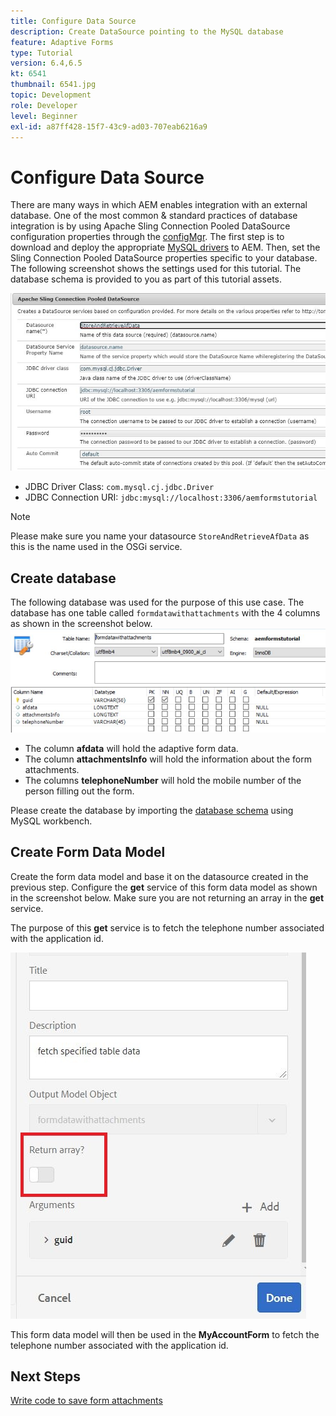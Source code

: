 ```yaml
---
title: Configure Data Source
description: Create DataSource pointing to the MySQL database
feature: Adaptive Forms
type: Tutorial
version: 6.4,6.5
kt: 6541
thumbnail: 6541.jpg
topic: Development
role: Developer
level: Beginner
exl-id: a87ff428-15f7-43c9-ad03-707eab6216a9
---
```

# Configure Data Source

There are many ways in which AEM enables integration with an external database. One of the most common & standard practices of database integration is by using Apache Sling Connection Pooled DataSource configuration properties through the [configMgr](http://localhost:4502/system/console/configMgr).
The first step is to download and deploy the appropriate [MySQL drivers](https://mvnrepository.com/artifact/mysql/mysql-connector-java) to AEM.
Then, set the Sling Connection Pooled DataSource properties specific to your database. The following screenshot shows the settings used for this tutorial. The database schema is provided to you as part of this tutorial assets.

![data-source](assets/data-source.JPG)


* JDBC Driver Class: `com.mysql.cj.jdbc.Driver`
* JDBC Connection URI: `jdbc:mysql://localhost:3306/aemformstutorial`

>[!NOTE]
>Please make sure you name your datasource `StoreAndRetrieveAfData` as this is the name used in the OSGi service.


## Create database


The following database was used for the purpose of this use case. The database has one table called `formdatawithattachments` with the 4 columns as shown in the screenshot below.
![data-base](assets/table-schema.JPG) 

* The column **afdata** will hold the adaptive form data.
* The column **attachmentsInfo** will hold the information about the form attachments.
* The columns **telephoneNumber** will hold the mobile number of the person filling out the form.

Please create the database by importing the [database schema](assets/data-base-schema.sql)
using MySQL workbench.

## Create Form Data Model

Create the form data model and base it on the datasource created in the previous step.
Configure the **get** service of this form data model as shown in the screenshot below.
Make sure you are not returning an array in the **get** service.

The purpose of this **get** service is to fetch the telephone number associated with the application id.

![get-service](assets/get-service.JPG)

This form data model will then be used in the **MyAccountForm** to fetch the telephone number associated with the application id.

## Next Steps

[Write code to save form attachments](./store-form-attachments.md)
